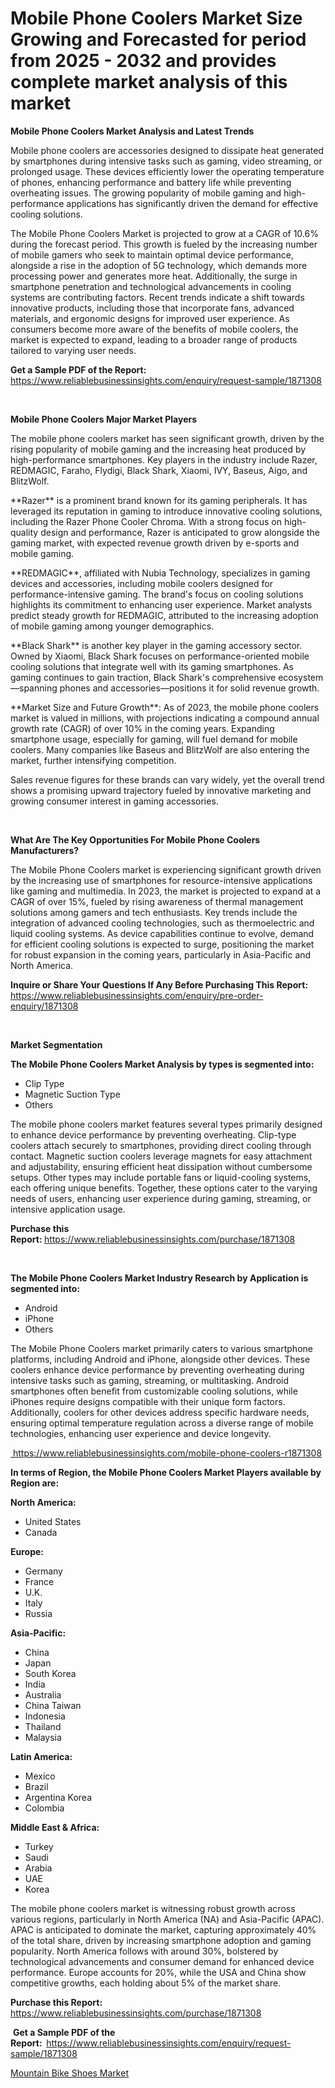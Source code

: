 <p><h1>Mobile Phone Coolers Market Size Growing and Forecasted for period from 2025 - 2032 and provides complete market analysis of this market</h1></p><p><strong>Mobile Phone Coolers Market Analysis and Latest Trends</strong></p>
<p><p>Mobile phone coolers are accessories designed to dissipate heat generated by smartphones during intensive tasks such as gaming, video streaming, or prolonged usage. These devices efficiently lower the operating temperature of phones, enhancing performance and battery life while preventing overheating issues. The growing popularity of mobile gaming and high-performance applications has significantly driven the demand for effective cooling solutions.</p><p>The Mobile Phone Coolers Market is projected to grow at a CAGR of 10.6% during the forecast period. This growth is fueled by the increasing number of mobile gamers who seek to maintain optimal device performance, alongside a rise in the adoption of 5G technology, which demands more processing power and generates more heat. Additionally, the surge in smartphone penetration and technological advancements in cooling systems are contributing factors. Recent trends indicate a shift towards innovative products, including those that incorporate fans, advanced materials, and ergonomic designs for improved user experience. As consumers become more aware of the benefits of mobile coolers, the market is expected to expand, leading to a broader range of products tailored to varying user needs.</p></p>
<p><strong>Get a Sample PDF of the Report:&nbsp;</strong> <a href="https://www.reliablebusinessinsights.com/enquiry/request-sample/1871308?utm_campaign=2274&utm_medium=2&utm_source=Github&utm_content=ia&utm_term=04042025&utm_id=mobile-phone-coolers">https://www.reliablebusinessinsights.com/enquiry/request-sample/1871308</a></p>
<p>&nbsp;</p>
<p><strong>Mobile Phone Coolers Major Market Players</strong></p>
<p><p>The mobile phone coolers market has seen significant growth, driven by the rising popularity of mobile gaming and the increasing heat produced by high-performance smartphones. Key players in the industry include Razer, REDMAGIC, Faraho, Flydigi, Black Shark, Xiaomi, IVY, Baseus, Aigo, and BlitzWolf.</p><p>**Razer** is a prominent brand known for its gaming peripherals. It has leveraged its reputation in gaming to introduce innovative cooling solutions, including the Razer Phone Cooler Chroma. With a strong focus on high-quality design and performance, Razer is anticipated to grow alongside the gaming market, with expected revenue growth driven by e-sports and mobile gaming.</p><p>**REDMAGIC**, affiliated with Nubia Technology, specializes in gaming devices and accessories, including mobile coolers designed for performance-intensive gaming. The brand's focus on cooling solutions highlights its commitment to enhancing user experience. Market analysts predict steady growth for REDMAGIC, attributed to the increasing adoption of mobile gaming among younger demographics.</p><p>**Black Shark** is another key player in the gaming accessory sector. Owned by Xiaomi, Black Shark focuses on performance-oriented mobile cooling solutions that integrate well with its gaming smartphones. As gaming continues to gain traction, Black Shark's comprehensive ecosystem—spanning phones and accessories—positions it for solid revenue growth.</p><p>**Market Size and Future Growth**: As of 2023, the mobile phone coolers market is valued in millions, with projections indicating a compound annual growth rate (CAGR) of over 10% in the coming years. Expanding smartphone usage, especially for gaming, will fuel demand for mobile coolers. Many companies like Baseus and BlitzWolf are also entering the market, further intensifying competition.</p><p>Sales revenue figures for these brands can vary widely, yet the overall trend shows a promising upward trajectory fueled by innovative marketing and growing consumer interest in gaming accessories.</p></p>
<p>&nbsp;</p>
<p><strong>What Are The Key Opportunities For Mobile Phone Coolers Manufacturers?</strong></p>
<p><p>The Mobile Phone Coolers market is experiencing significant growth driven by the increasing use of smartphones for resource-intensive applications like gaming and multimedia. In 2023, the market is projected to expand at a CAGR of over 15%, fueled by rising awareness of thermal management solutions among gamers and tech enthusiasts. Key trends include the integration of advanced cooling technologies, such as thermoelectric and liquid cooling systems. As device capabilities continue to evolve, demand for efficient cooling solutions is expected to surge, positioning the market for robust expansion in the coming years, particularly in Asia-Pacific and North America.</p></p>
<p><strong>Inquire or Share Your Questions If Any Before Purchasing This Report:</strong> <a href="https://www.reliablebusinessinsights.com/enquiry/pre-order-enquiry/1871308?utm_campaign=2274&utm_medium=2&utm_source=Github&utm_content=ia&utm_term=04042025&utm_id=mobile-phone-coolers">https://www.reliablebusinessinsights.com/enquiry/pre-order-enquiry/1871308</a></p>
<p>&nbsp;</p>
<p><strong>Market Segmentation</strong></p>
<p><strong>The Mobile Phone Coolers Market Analysis by types is segmented into:</strong></p>
<p><ul><li>Clip Type</li><li>Magnetic Suction Type</li><li>Others</li></ul></p>
<p><p>The mobile phone coolers market features several types primarily designed to enhance device performance by preventing overheating. Clip-type coolers attach securely to smartphones, providing direct cooling through contact. Magnetic suction coolers leverage magnets for easy attachment and adjustability, ensuring efficient heat dissipation without cumbersome setups. Other types may include portable fans or liquid-cooling systems, each offering unique benefits. Together, these options cater to the varying needs of users, enhancing user experience during gaming, streaming, or intensive application usage.</p></p>
<p><strong>Purchase this Report:&nbsp;</strong><a href="https://www.reliablebusinessinsights.com/purchase/1871308?utm_campaign=2274&utm_medium=2&utm_source=Github&utm_content=ia&utm_term=04042025&utm_id=mobile-phone-coolers">https://www.reliablebusinessinsights.com/purchase/1871308</a></p>
<p>&nbsp;</p>
<p><strong>The Mobile Phone Coolers Market Industry Research by Application is segmented into:</strong></p>
<p><ul><li>Android</li><li>iPhone</li><li>Others</li></ul></p>
<p><p>The Mobile Phone Coolers market primarily caters to various smartphone platforms, including Android and iPhone, alongside other devices. These coolers enhance device performance by preventing overheating during intensive tasks such as gaming, streaming, or multitasking. Android smartphones often benefit from customizable cooling solutions, while iPhones require designs compatible with their unique form factors. Additionally, coolers for other devices address specific hardware needs, ensuring optimal temperature regulation across a diverse range of mobile technologies, enhancing user experience and device longevity.</p></p>
<p><a href="https://www.reliablebusinessinsights.com/mobile-phone-coolers-r1871308?utm_campaign=2274&utm_medium=2&utm_source=Github&utm_content=ia&utm_term=04042025&utm_id=mobile-phone-coolers">&nbsp;https://www.reliablebusinessinsights.com/mobile-phone-coolers-r1871308</a></p>
<p><strong>In terms of Region, the Mobile Phone Coolers Market Players available by Region are:</strong></p>
<p>
    <p> <strong> North America: </strong>
        <ul>
            <li>United States</li>
            <li>Canada</li>
        </ul>
        </p> 
    <p> <strong> Europe: </strong>
        <ul>
            <li>Germany</li>
            <li>France</li>
            <li>U.K.</li>
            <li>Italy</li>
            <li>Russia</li>
        </ul>
        </p> 
    <p> <strong> Asia-Pacific: </strong>
        <ul>
            <li>China</li>
            <li>Japan</li>
            <li>South Korea</li>
            <li>India</li>
            <li>Australia</li>
            <li>China Taiwan</li>
            <li>Indonesia</li>
            <li>Thailand</li>
            <li>Malaysia</li>
        </ul>
        </p> 
    <p> <strong> Latin America: </strong>
        <ul>
            <li>Mexico</li>
            <li>Brazil</li>
            <li>Argentina Korea</li>
            <li>Colombia</li>
        </ul>
        </p> 
    <p> <strong> Middle East & Africa: </strong>
        <ul>
            <li>Turkey</li>
            <li>Saudi</li>
            <li>Arabia</li>
            <li>UAE</li>
            <li>Korea</li>
        </ul>
    </p>
    </p>
<p><p>The mobile phone coolers market is witnessing robust growth across various regions, particularly in North America (NA) and Asia-Pacific (APAC). APAC is anticipated to dominate the market, capturing approximately 40% of the total share, driven by increasing smartphone adoption and gaming popularity. North America follows with around 30%, bolstered by technological advancements and consumer demand for enhanced device performance. Europe accounts for 20%, while the USA and China show competitive growths, each holding about 5% of the market share.</p></p>
<p><strong>Purchase this Report: </strong><a href="https://www.reliablebusinessinsights.com/purchase/1871308?utm_campaign=2274&utm_medium=2&utm_source=Github&utm_content=ia&utm_term=04042025&utm_id=mobile-phone-coolers">https://www.reliablebusinessinsights.com/purchase/1871308</a></p>
<p>&nbsp;<strong>Get a Sample PDF of the Report:&nbsp;&nbsp;</strong><a href="https://www.reliablebusinessinsights.com/enquiry/request-sample/1871308?utm_campaign=2274&utm_medium=2&utm_source=Github&utm_content=ia&utm_term=04042025&utm_id=mobile-phone-coolers">https://www.reliablebusinessinsights.com/enquiry/request-sample/1871308</a></p>
<p><strong></strong></p>
<p><p><a href="https://github.com/cheryjhonson/Market-Research-Report-List-1/blob/main/mountain-bike-shoes-market.md?utm_campaign=2274&utm_medium=2&utm_source=Github&utm_content=ia&utm_term=04042025&utm_id=mobile-phone-coolers">Mountain Bike Shoes Market</a></p></p>